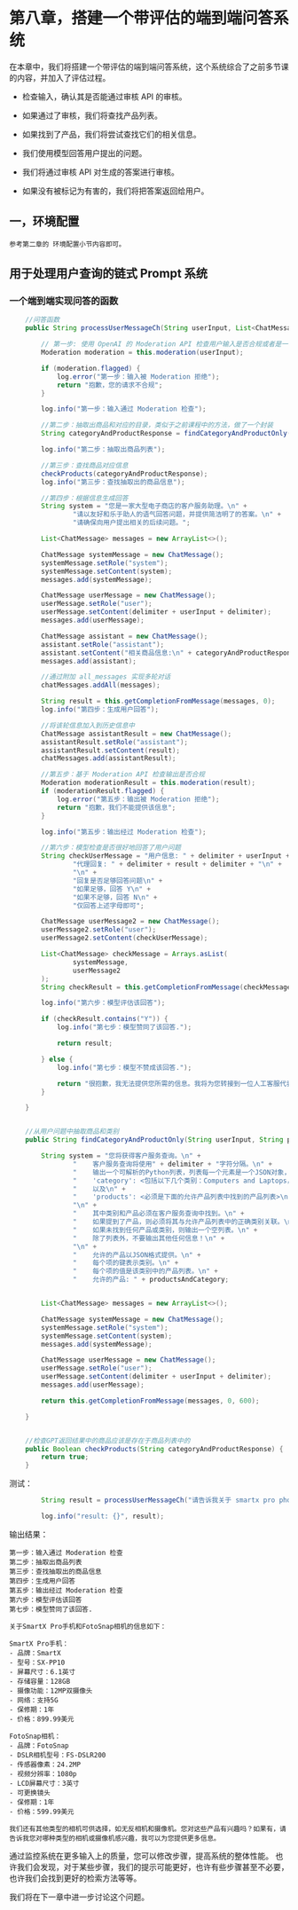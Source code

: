 # 第八章，搭建一个带评估的端到端问答系统

在本章中，我们将搭建一个带评估的端到端问答系统，这个系统综合了之前多节课的内容，并加入了评估过程。

- 检查输入，确认其是否能通过审核 API 的审核。

- 如果通过了审核，我们将查找产品列表。

- 如果找到了产品，我们将尝试查找它们的相关信息。

- 我们使用模型回答用户提出的问题。

- 我们将通过审核 API 对生成的答案进行审核。

- 如果没有被标记为有害的，我们将把答案返回给用户。

## 一，环境配置

`参考第二章的 环境配置小节内容即可。`

## 用于处理用户查询的链式 Prompt 系统

### 一个端到端实现问答的函数

```java
    //问答函数
    public String processUserMessageCh(String userInput, List<ChatMessage> chatMessages) {

        // 第一步: 使用 OpenAI 的 Moderation API 检查用户输入是否合规或者是一个注入的 Prompt
        Moderation moderation = this.moderation(userInput);

        if (moderation.flagged) {
            log.error("第一步：输入被 Moderation 拒绝");
            return "抱歉，您的请求不合规";
        }

        log.info("第一步：输入通过 Moderation 检查");

        //第二步：抽取出商品和对应的目录，类似于之前课程中的方法，做了一个封装
        String categoryAndProductResponse = findCategoryAndProductOnly(userInput, allProducts);

        log.info("第二步：抽取出商品列表");

        //第三步：查找商品对应信息
        checkProducts(categoryAndProductResponse);
        log.info("第三步：查找抽取出的商品信息");

        //第四步：根据信息生成回答
        String system = "您是一家大型电子商店的客户服务助理。\n" +
                "请以友好和乐于助人的语气回答问题，并提供简洁明了的答案。\n" +
                "请确保向用户提出相关的后续问题。";

        List<ChatMessage> messages = new ArrayList<>();

        ChatMessage systemMessage = new ChatMessage();
        systemMessage.setRole("system");
        systemMessage.setContent(system);
        messages.add(systemMessage);

        ChatMessage userMessage = new ChatMessage();
        userMessage.setRole("user");
        userMessage.setContent(delimiter + userInput + delimiter);
        messages.add(userMessage);

        ChatMessage assistant = new ChatMessage();
        assistant.setRole("assistant");
        assistant.setContent("相关商品信息:\n" + categoryAndProductResponse);
        messages.add(assistant);

        //通过附加 all_messages 实现多轮对话
        chatMessages.addAll(messages);

        String result = this.getCompletionFromMessage(messages, 0);
        log.info("第四步：生成用户回答");

        //将该轮信息加入到历史信息中
        ChatMessage assistantResult = new ChatMessage();
        assistantResult.setRole("assistant");
        assistantResult.setContent(result);
        chatMessages.add(assistantResult);

        //第五步：基于 Moderation API 检查输出是否合规
        Moderation moderationResult = this.moderation(result);
        if (moderationResult.flagged) {
            log.error("第五步：输出被 Moderation 拒绝");
            return "抱歉，我们不能提供该信息";
        }

        log.info("第五步：输出经过 Moderation 检查");

        //第六步：模型检查是否很好地回答了用户问题
        String checkUserMessage = "用户信息: " + delimiter + userInput + delimiter + " \n" +
                "代理回复: " + delimiter + result + delimiter + "\n" +
                "\n" +
                "回复是否足够回答问题\n" +
                "如果足够，回答 Y\n" +
                "如果不足够，回答 N\n" +
                "仅回答上述字母即可";

        ChatMessage userMessage2 = new ChatMessage();
        userMessage2.setRole("user");
        userMessage2.setContent(checkUserMessage);

        List<ChatMessage> checkMessage = Arrays.asList(
                systemMessage,
                userMessage2
        );
        String checkResult = this.getCompletionFromMessage(checkMessage, 0);

        log.info("第六步：模型评估该回答");

        if (checkResult.contains("Y")) {
            log.info("第七步：模型赞同了该回答.");

            return result;

        } else {
            log.info("第七步：模型不赞成该回答.");

            return "很抱歉，我无法提供您所需的信息。我将为您转接到一位人工客服代表以获取进一步帮助。";
        }

    }


    //从用户问题中抽取商品和类别
    public String findCategoryAndProductOnly(String userInput, String productsAndCategory) {

        String system = "您将获得客户服务查询。\n" +
                "    客户服务查询将使用" + delimiter + "字符分隔。\n" +
                "    输出一个可解析的Python列表，列表每一个元素是一个JSON对象，每个对象具有以下格式：\n" +
                "    'category': <包括以下几个类别：Computers and Laptops，Smartphones and Accessories，Televisions and Home Theater Systems，Gaming Consoles and Accessories，Audio Equipment，Cameras and Camcorders>\n" +
                "    以及\n" +
                "    'products': <必须是下面的允许产品列表中找到的产品列表>\n" +
                "\n" +
                "    其中类别和产品必须在客户服务查询中找到。\n" +
                "    如果提到了产品，则必须将其与允许产品列表中的正确类别关联。\n" +
                "    如果未找到任何产品或类别，则输出一个空列表。\n" +
                "    除了列表外，不要输出其他任何信息！\n" +
                "\n" +
                "    允许的产品以JSON格式提供。\n" +
                "    每个项的键表示类别。\n" +
                "    每个项的值是该类别中的产品列表。\n" +
                "    允许的产品: " + productsAndCategory;


        List<ChatMessage> messages = new ArrayList<>();

        ChatMessage systemMessage = new ChatMessage();
        systemMessage.setRole("system");
        systemMessage.setContent(system);
        messages.add(systemMessage);

        ChatMessage userMessage = new ChatMessage();
        userMessage.setRole("user");
        userMessage.setContent(delimiter + userInput + delimiter);
        messages.add(userMessage);

        return this.getCompletionFromMessage(messages, 0, 600);

    }


    //检查GPT返回结果中的商品应该是存在于商品列表中的
    public Boolean checkProducts(String categoryAndProductResponse) {
        return true;
    }
```

测试：

```java
        String result = processUserMessageCh("请告诉我关于 smartx pro phone 和 the fotosnap camera 的信息。另外，请告诉我关于你们的tvs的情况。", new ArrayList<>());

        log.info("result: {}", result);
```

输出结果：

    第一步：输入通过 Moderation 检查
    第二步：抽取出商品列表
    第三步：查找抽取出的商品信息
    第四步：生成用户回答
    第五步：输出经过 Moderation 检查
    第六步：模型评估该回答
    第七步：模型赞同了该回答.
    
    关于SmartX Pro手机和FotoSnap相机的信息如下：

    SmartX Pro手机：
    - 品牌：SmartX
    - 型号：SX-PP10
    - 屏幕尺寸：6.1英寸
    - 存储容量：128GB
    - 摄像功能：12MP双摄像头
    - 网络：支持5G
    - 保修期：1年
    - 价格：899.99美元

    FotoSnap相机：
    - 品牌：FotoSnap
    - DSLR相机型号：FS-DSLR200
    - 传感器像素：24.2MP
    - 视频分辨率：1080p
    - LCD屏幕尺寸：3英寸
    - 可更换镜头
    - 保修期：1年
    - 价格：599.99美元

    我们还有其他类型的相机可供选择，如无反相机和摄像机。您对这些产品有兴趣吗？如果有，请告诉我您对哪种类型的相机或摄像机感兴趣，我可以为您提供更多信息。


通过监控系统在更多输入上的质量，您可以修改步骤，提高系统的整体性能。 也许我们会发现，对于某些步骤，我们的提示可能更好，也许有些步骤甚至不必要，也许我们会找到更好的检索方法等等。

我们将在下一章中进一步讨论这个问题。


